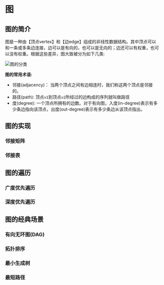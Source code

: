 # 图

## 图的简介

图是一种由【顶点vertex】和【边edge】组成的非线性数据结构。其中顶点可以和一条或多条边连接，边可以是有向的，也可以是无向的；边还可以有权重，也可以没有权重。根据这些差异，图大致被分为如下几类:

![图的分类](https://xeh1430.github.io/img/graphs.png)

**图的常用术语:**

- 邻接(adjacency)： 当两个顶点之间有边相连时，我们称这两个顶点是邻接的。
- 路径(path): 顶点`v1`到顶点`v2`所经过的边构成的序列就叫做路径
- 度(degree): 一个顶点所拥有的边数。对于有向图，入度(in-degree)表示有多少条边指向该顶点，出度(out-degree)表示有多少条边从该顶点指出。

## 图的实现

### 邻接矩阵

### 邻接表

## 图的遍历

### 广度优先遍历

### 深度优先遍历

## 图的经典场景

### 有向无环图(DAG)

### 拓扑排序

### 最小生成树

### 最短路径
